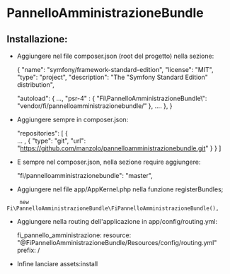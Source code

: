 PannelloAmministrazioneBundle
=============

Installazione:
-------------

- Aggiungere nel file composer.json (root del progetto) nella sezione:

    {
    "name": "symfony/framework-standard-edition",
        "license": "MIT",
        "type": "project",
        "description": "The \"Symfony Standard Edition\" distribution",

    "autoload": {
                    ...,
            "psr-4" : {
                "Fi\\PannelloAmministrazioneBundle\\": "vendor/fi/pannelloamministrazionebundle/"
            },
            ....
        },
    }    

- Aggiungere sempre in composer.json:

    "repositories": [
            {   
                ...
               ,
                {
                "type": "git",
                "url": "https://github.com/manzolo/pannelloamministrazionebundle.git"
                }
            }
    ]

- E sempre nel composer.json, nella sezione require aggiungere:

    "fi/pannelloamministrazionebundle": "master",

- Aggiungere nel file app/AppKernel.php nella funzione registerBundles;
```
    new Fi\PannelloAmministrazioneBundle\FiPannelloAmministrazioneBundle(),
```
- Aggiungere nella routing dell'applicazione in app/config/routing.yml:

    fi_pannello_amministrazione:
        resource: "@FiPannelloAmministrazioneBundle/Resources/config/routing.yml"
        prefix:   /

- Infine lanciare assets:install
